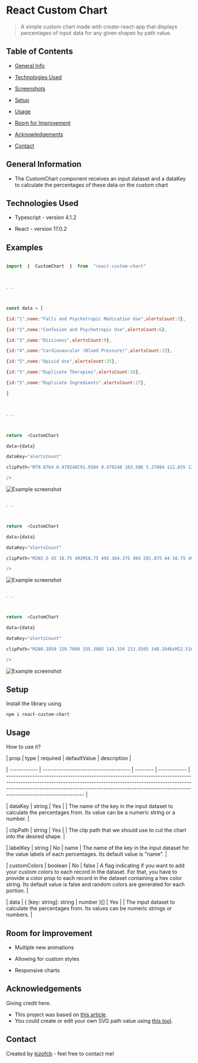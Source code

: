 # React Custom Chart

> A simple custom chart made with create-react-app that displays percentages of input data for any given shapes by path value.

## Table of Contents

- [General Info](#general-information)

- [Technologies Used](#technologies-used)

- [Screenshots](#screenshots)

- [Setup](#setup)

- [Usage](#usage)

- [Room for Improvement](#room-for-improvement)

- [Acknowledgements](#acknowledgements)

- [Contact](#contact)

<!-- * [License](#license) -->

## General Information

- The CustomChart component receives an input dataset and a dataKey to calculate the percentages of these data on the custom chart

## Technologies Used

- Typescript - version 4.1.2

- React - version 17.0.2

## Examples

```js

import  {  CustomChart  }  from  "react-custom-chart"



...



const data = [

{id:"1",name:"Falls and Psychotropic Medication Use",alertsCount:5},

{id:"2",name:"Confusion and Psychotropic Use",alertsCount:6},

{id:"3",name:"Dizziness",alertsCount:9},

{id:"4",name:"Cardiovascular (Blood Pressure)",alertsCount:15},

{id:"5",name:"Opioid Use",alertsCount:25},

{id:"5",name:"Duplicate Therapies",alertsCount:26},

{id:"5",name:"Duplicate Ingredients",alertsCount:27},

]



...



return  <CustomChart

data={data}

dataKey="alertsCount"

clipPath="M79.8764 0.479248C91.9384 0.479248 103.506 5.27084 112.035 13.7999C120.564 22.329 125.356 33.8969 125.356 45.9589C125.356 58.0208 120.564 69.5887 112.035 78.1178C103.506 86.6469 91.9384 91.4385 79.8764 91.4385C67.8145 91.4385 56.2466 86.6469 47.7175 78.1178C39.1884 69.5887 34.3968 58.0208 34.3968 45.9589C34.3968 33.8969 39.1884 22.329 47.7175 13.7999C56.2466 5.27084 67.8145 0.479248 79.8764 0.479248ZM45.7667 114.178H113.986C126.048 114.178 137.616 118.97 146.145 127.499C154.674 136.028 159.466 147.596 159.466 159.658V284.727H125.356V455.275H34.3968V284.727H0.287109V159.658C0.287109 147.596 5.07871 136.028 13.6078 127.499C22.1369 118.97 33.7048 114.178 45.7667 114.178Z"

/>

```

![Example screenshot](https://media.giphy.com/media/qYFZSihVVHleXJrVNq/giphy.gif)

```js

...



return  <CustomChart

data={data}

dataKey="alertsCount"

clipPath="M202.5 45 18.75 492M18.75 492 364.375 494 201.875 44 18.75 492zM202.5 45"

/>

```

![Example screenshot](https://media.giphy.com/media/6JyPO8hqa1GKGoLeQ4/giphy.gif)

```js

...



return  <CustomChart

data={data}

dataKey="alertsCount"

clipPath="M288.1859 158.7006 335.3805 143.334 213.5565 348.2046zM22.5167 138.6756 65.8517 154.368 138.0726 341.9658zM176.6637 16.8264C237.1208 16.8264 272.3126 27.0576 280.9323 33.651 275.1678 38.0628 257.4977 44.0964 228.3485 47.61L228.2661 47.6046 228.1594 47.6334C213.7658 49.3596 196.5978 50.4756 176.6637 50.4756 116.2066 50.4756 81.0149 40.2462 72.3924 33.651 81.0149 27.0576 116.2066 16.8264 176.6637 16.8264M294.1313 54.693 340.1352 124.4664 290.6793 140.5692zM185.27 171.7416 272.9525 161.1936 183.2922 388.8558zM172.6515 171.531 170.6629 389.7792 81.1998 157.392zM63.3258 136.017 17.6148 119.4642 59.373 54.756zM75.5311 127.0062 71.8713 51.7068C77.8667 54.7866 85.9491 57.4308 96.4224 59.7906 103.2926 61.3404 110.8863 62.6634 119.0187 63.7506zM166.9073 153.7056 83.191 140.7636 129.9024 72.819zM179.0438 147.924 141.5867 66.0492C152.7795 66.8682 164.5758 67.302 176.6637 67.302 190.6241 67.302 204.1983 66.7278 216.8951 65.6388zM275.9035 143.946 190.9791 154.1628 229.5351 70.3458zM278.775 122.3442 241.2248 62.7426C246.7665 61.8732 252.0248 60.8904 256.9063 59.7906 267.4742 57.4092 275.6052 54.738 281.6168 51.6222zM356.4891 123.7914 294.5363 29.8278C292.3034 19.6848 280.7028 12.8754 256.9063 7.5114 235.4157 2.6694 206.9186 0 176.6637 0 146.4088 0 117.9117 2.6694 96.4224 7.5114 72.5855 12.8826 60.989 19.7064 58.7844 29.8764L1.5255 118.6002C-.4131 121.6062-.5157 126.009 1.2812 129.168L171.6066 428.8176C171.9495 429.4296 172.3518 429.9732 172.7987 430.4358L172.8095 430.4484 172.8243 430.461 172.827 430.4646 172.8365 430.4736 172.8459 430.4862 172.8581 430.4934C173.0349 430.6752 173.2172 430.839 173.4075 430.9902L173.4088 430.9902 173.421 431.0028 173.4345 431.0118 173.444 431.0208 173.448 431.0262C174.3944 431.7714 175.4906 432.1908 176.634 432.198L176.6637 432.198C177.5642 432.198 178.4336 431.9442 179.2274 431.4726L179.2301 431.4726 179.2449 431.4636 179.2476 431.46C179.8146 431.1216 180.3424 430.6698 180.8136 430.1262L180.8231 430.1118C181.1187 429.7662 181.3914 429.3828 181.6358 428.9652L356.6957 134.5716C358.5897 131.3838 358.5033 126.846 356.4891 123.7914"

/>

```

![Example screenshot](https://media.giphy.com/media/s4i5Ag4T0WggkF39O2/giphy.gif)

<!-- If you have screenshots you'd like to share, include them here. -->

## Setup

Install the library using

`npm i react-custom-chart`

## Usage

How to use it?

| prop | type | required | defaultValue | description |

| ------------ | ------------------------------------- | -------- | ------------ | --------------------------------------------------------------------------------------------------------------------------------------------------------------------------------------------------------------------------------------------------------------------------- |

| dataKey | string | Yes | | The name of the key in the input dataset to calculate the percentages from. Its value can be a numeric string or a number. |

| clipPath | string | Yes | | The clip path that we should use to cut the chart into the desired shape. |

| labelKey | string | No | name | The name of the key in the input dataset for the value labels of each percentages. Its default value is "name". |

| customColors | boolean | No | false | A flag indicating if you want to add your custom colors to each record in the dataset. For that, you have to provide a color prop to each record in the dataset containing a hex color string. Its default value is false and random colors are generated for each portion. |

| data | { [key: string]: string \| number }[] | Yes | | The input dataset to calculate the percentages from. Its values can be numeric strings or numbers. |

## Room for Improvement

- Multiple new animations

- Allowing for custom styles

- Responsive charts

## Acknowledgements

Giving credit here.

- This project was based on [this article](https://css-tricks.com/clipping-masking-css/).
- You could create or edit your own SVG path value using [this tool](https://yqnn.github.io/svg-path-editor/).

## Contact

Created by [kizofcb](mailto:kizofcb@gmail.com) - feel free to contact me!
